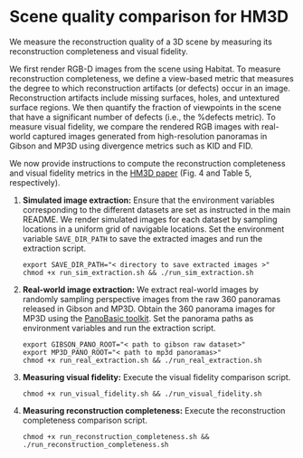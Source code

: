 # Scene quality comparison for HM3D
We measure the reconstruction quality of a 3D scene by measuring its reconstruction completeness and visual fidelity.

We first render RGB-D images from the scene using Habitat. To measure reconstruction completeness, we define a view-based metric that measures the degree to which reconstruction artifacts (or defects) occur in an image. Reconstruction artifacts include missing surfaces, holes, and untextured surface regions. We then quantify the fraction of viewpoints in the scene that have a significant number of defects (i.e., the %defects metric).
To measure visual fidelity, we compare the rendered RGB images with real-world captured images generated from high-resolution panoramas in Gibson and MP3D using divergence metrics such as KID and FID.

We now provide instructions to compute the reconstruction completeness and visual fidelity metrics in the [HM3D paper](https://openreview.net/pdf?id=-v4OuqNs5P) (Fig. 4 and Table 5, respectively).


1. **Simulated image extraction:** Ensure that the environment variables corresponding to the different datasets are set as instructed in the main README. We render simulated images for each dataset by sampling locations in a uniform grid of navigable locations. Set the environment variable `SAVE_DIR_PATH` to save the extracted images and run the extraction script.

    ```
    export SAVE_DIR_PATH="< directory to save extracted images >"
    chmod +x run_sim_extraction.sh && ./run_sim_extraction.sh
    ```

2. **Real-world image extraction:** We extract real-world images by randomly sampling perspective images from the raw 360 panoramas released in Gibson and MP3D. Obtain the 360 panorama images for MP3D using the [PanoBasic toolkit](https://github.com/yindaz/PanoBasic/blob/master/demo_matterport.m). Set the panorama paths as environment variables and run the extraction script.

    ```
    export GIBSON_PANO_ROOT="< path to gibson raw dataset>"
    export MP3D_PANO_ROOT="< path to mp3d panoramas>"
    chmod +x run_real_extraction.sh && ./run_real_extraction.sh
    ```

3. **Measuring visual fidelity:** Execute the visual fidelity comparison script.
    ```
    chmod +x run_visual_fidelity.sh && ./run_visual_fidelity.sh
    ```

4. **Measuring reconstruction completeness:** Execute the reconstruction completeness comparison script.
    ```
    chmod +x run_reconstruction_completeness.sh && ./run_reconstruction_completeness.sh
    ```

